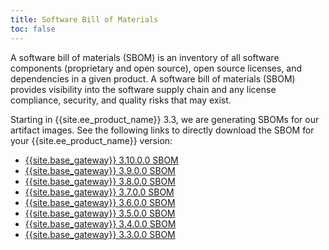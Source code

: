 ```yaml
---
title: Software Bill of Materials
toc: false
---
```


A software bill of materials (SBOM) is an inventory of all software components (proprietary and open source), open source licenses, and dependencies in a given product. A software bill of materials (SBOM) provides visibility into the software supply chain and any license compliance, security, and quality risks that may exist.

Starting in {{site.ee_product_name}} 3.3, we are generating SBOMs for our artifact images.
See the following links to directly download the SBOM for your {{site.ee_product_name}} version:
* [{{site.base_gateway}} 3.10.0.0 SBOM](https://packages.konghq.com/public/gateway-310/raw/versions/3.10.0.0/security-assets.tar.gz)
* [{{site.base_gateway}} 3.9.0.0 SBOM](https://packages.konghq.com/public/gateway-39/raw/versions/3.9.0.0/security-assets.tar.gz)
* [{{site.base_gateway}} 3.8.0.0 SBOM](https://packages.konghq.com/public/gateway-38/raw/versions/3.8.0.0/security-assets.tar.gz)
* [{{site.base_gateway}} 3.7.0.0 SBOM](https://packages.konghq.com/public/gateway-37/raw/versions/3.7.0.0/security-assets.tar.gz)
* [{{site.base_gateway}} 3.6.0.0 SBOM](https://packages.konghq.com/public/gateway-36/raw/versions/3.6.0.0/security-assets.tar.gz)
* [{{site.base_gateway}} 3.5.0.0 SBOM](https://packages.konghq.com/public/gateway-35/raw/versions/3.5.0.0/security-assets.tar.gz)
* [{{site.base_gateway}} 3.4.0.0 SBOM](https://packages.konghq.com/public/gateway-34/raw/versions/3.4.0.0/security-assets.tar.gz)
* [{{site.base_gateway}} 3.3.0.0 SBOM](https://packages.konghq.com/public/gateway-33/raw/versions/3.3.0.0/security-assets.tar.gz)
